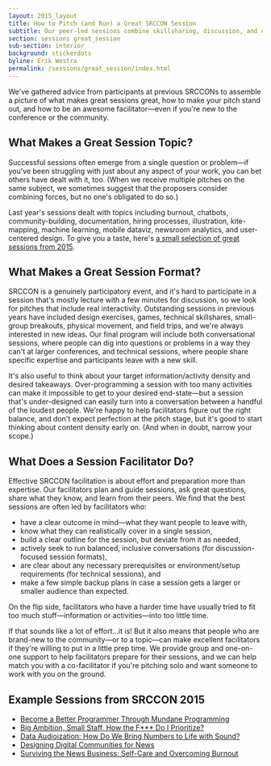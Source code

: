 ```yaml
---
layout: 2015_layout
title: How to Pitch (and Run) a Great SRCCON Session
subtitle: Our peer-led sessions combine skillsharing, discussion, and collaboration.
section: sessions great_session
sub-section: interior
background: stickerdots
byline: Erik Westra
permalink: /sessions/great_session/index.html
---
```


We've gathered advice from participants at previous SRCCONs to assemble a picture of what makes great sessions great, how to make your pitch stand out, and how to be an awesome facilitator—even if you're new to the conference or the community.

## What Makes a Great Session Topic?

Successful sessions often emerge from a single question or problem—if you’ve been struggling with just about any aspect of your work, you can bet others have dealt with it, too. (When we receive multiple pitches on the same subject, we sometimes suggest that the proposers consider combining forces, but no one's obligated to do so.)

Last year's sessions dealt with topics including burnout, chatbots, community-building, documentation, hiring processes, illustration, kite-mapping, machine learning, mobile dataviz, newsroom analytics, and user-centered design. To give you a taste, here's [a small selection of great sessions from 2015](#examples).

## What Makes a Great Session Format?

SRCCON is a genuinely participatory event, and it's hard to participate in a session that's mostly lecture with a few minutes for discussion, so we look for pitches that include real interactivity. Outstanding sessions in previous years have included design exercises, games, technical skillshares, small-group breakouts, physical movement, and field trips, and we're always interested in new ideas. Our final program will include both conversational sessions, where people can dig into questions or problems in a way they can't at larger conferences, and technical sessions, where people share specific expertise and participants leave with a new skill.

It's also useful to think about your target information/activity density and desired takeaways. Over-programming a session with too many activities can make it impossible to get to your desired end-state—but a session that's under-designed can easily turn into a conversation between a handful of the loudest people. We're happy to help facilitators figure out the right balance, and don't expect perfection at the pitch stage, but it's good to start thinking about content density early on. (And when in doubt, narrow your scope.)

## What Does a Session Facilitator Do?

Effective SRCCON facilitation is about effort and preparation more than expertise. Our facilitators plan and guide sessions, ask great questions, share what they know, and learn from their peers. We find that the best sessions are often led by facilitators who:

* have a clear outcome in mind—what they want people to leave with,
* know what they can realistically cover in a single session,  
* build a clear outline for the session, but deviate from it as needed,
* actively seek to run balanced, inclusive conversations (for discussion-focused session formats),
* are clear about any necessary prerequisites or environment/setup requirements (for technical sessions), and
* make a few simple backup plans in case a session gets a larger or smaller audience than expected.

On the flip side, facilitators who have a harder time have usually tried to fit too much stuff—information or activities—into too little time.

If that sounds like a lot of effort…it is! But it also means that people who are brand-new to the community—or to a topic—can make excellent facilitators if they're willing to put in a little prep time. We provide group and one-on-one support to help facilitators prepare for their sessions, and we can help match you with a co-facilitator if you're pitching solo and want someone to work with you on the ground.

<div id="examples"></div>

## Example Sessions from SRCCON 2015

* [Become a Better Programmer Through Mundane Programming](http://2015.srccon.org/schedule/#_session-13)
* [Big Ambition, Small Staff, How the F*** Do I Prioritize?](http://2015.srccon.org/schedule/#_session-16)
* [Data Audioization: How Do We Bring Numbers to Life with Sound?](http://2015.srccon.org/schedule/#_session-18)
* [Designing Digital Communities for News](http://2015.srccon.org/schedule/#_session-15)
* [Surviving the News Business: Self-Care and Overcoming Burnout](http://2015.srccon.org/schedule/#_session-47)

